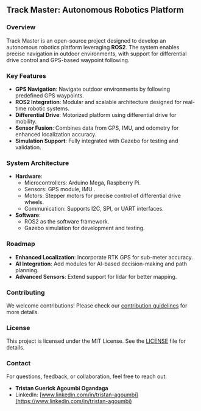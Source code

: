 
## **Track Master: Autonomous Robotics Platform**

### **Overview**
Track Master is an open-source project designed to develop an autonomous robotics platform leveraging **ROS2**. The system enables precise navigation in outdoor environments, with support for differential drive control and GPS-based waypoint following.

### **Key Features**
- **GPS Navigation**: Navigate outdoor environments by following predefined GPS waypoints.
- **ROS2 Integration**: Modular and scalable architecture designed for real-time robotic systems.
- **Differential Drive**: Motorized platform using differential drive for mobility.
- **Sensor Fusion**: Combines data from GPS, IMU, and odometry for enhanced localization accuracy.
- **Simulation Support**: Fully integrated with Gazebo for testing and validation.

### **System Architecture**
- **Hardware**:
  - Microcontrollers: Arduino Mega, Raspberry Pi.
  - Sensors: GPS module, IMU .
  - Motors: Stepper motors for precise control of differential drive wheels.
  - Communication: Supports I2C, SPI, or UART interfaces.
- **Software**:
  - ROS2 as the software framework.
  - Gazebo simulation for development and testing.

### **Roadmap**
- **Enhanced Localization**: Incorporate RTK GPS for sub-meter accuracy.
- **AI Integration**: Add modules for AI-based decision-making and path planning.
- **Advanced Sensors**: Extend support for lidar for better mapping.

### **Contributing**
We welcome contributions! Please check our [contribution guidelines](CONTRIBUTING.md) for more details.

### **License**
This project is licensed under the MIT License. See the [LICENSE](LICENSE.md) file for details.

### **Contact**
For questions, feedback, or collaboration, feel free to reach out:
- **Tristan Guerick Agoumbi Ogandaga**  
- LinkedIn: [www.linkedin.com/in/tristan-agoumbi](https://www.linkedin.com/in/tristan-agoumbi)

